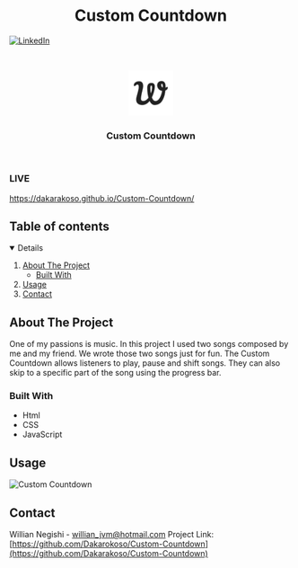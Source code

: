  <h1 align="center">Custom Countdown</h1>

[![LinkedIn][linkedin-shield]][linkedin-url]

<!-- PROJECT LOGO -->
<br />
<p align="center">
    <img src="images/apple-touch-icon.png" alt="Logo" width="80" height="80">
  </a>

  <h3 align="center">Custom Countdown</h3>
<br/>
</p>

### LIVE

https://dakarakoso.github.io/Custom-Countdown/

<!-- TABLE OF CONTENTS -->

## Table of contents

<details open="open">
  <ol>
    <li>
      <a href="#about-the-project">About The Project</a>
      <ul>
        <li><a href="#built-with">Built With</a></li>
      </ul>
    </li>
    <li><a href="#usage">Usage</a></li>
    <li><a href="#contact">Contact</a></li>
  </ol>
</details>

<!-- ABOUT THE PROJECT -->

## About The Project

One of my passions is music. In this project I used two songs composed by me and my friend. We wrote those two songs just for fun. The Custom Countdown allows listeners to play, pause and shift songs. They can also skip to a specific part of the song using the progress bar.

### Built With

- Html
- CSS
- JavaScript

## Usage

![Custom Countdown](https://github.com/Dakarakoso/Custom-Countdown/blob/main/images/usage.gif)

<!-- CONTACT -->

## Contact

Willian Negishi - willian_jvm@hotmail.com
Project Link: [https://github.com/Dakarokoso/Custom-Countdown](https://github.com/Dakarakoso/Custom-Countdown)


<!-- MARKDOWN LINKS & IMAGES -->
<!-- https://www.markdownguide.org/basic-syntax/#reference-style-links -->

[linkedin-shield]: https://img.shields.io/badge/-LinkedIn-black.svg?style=for-the-badge&logo=linkedin&colorB=555
[linkedin-url]: https://www.linkedin.com/in/willian-negishi-2829a4172/
